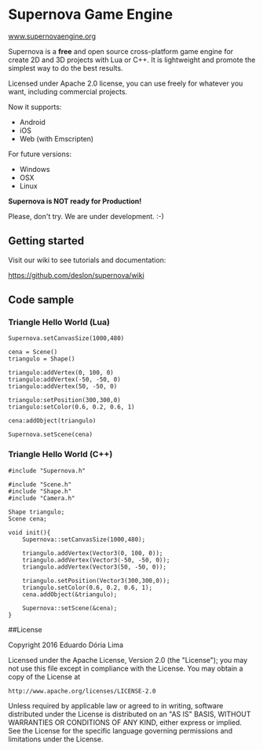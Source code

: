 # Supernova Game Engine

www.supernovaengine.org

Supernova is a **free** and open source cross-platform game engine for create 2D and 3D projects with Lua or C++. It is lightweight and promote the simplest way to do the best results.

Licensed under Apache 2.0 license, you can use freely for whatever you want, including commercial projects.

Now it supports:
  - Android
  - iOS
  - Web (with Emscripten)

For future versions:
  - Windows
  - OSX
  - Linux


**Supernova is NOT ready for Production!**

Please, don't try. We are under development. :-)

## Getting started

Visit our wiki to see tutorials and documentation:

https://github.com/deslon/supernova/wiki

## Code sample
### Triangle Hello World (Lua)
```
Supernova.setCanvasSize(1000,480)

cena = Scene()
triangulo = Shape()

triangulo:addVertex(0, 100, 0)
triangulo:addVertex(-50, -50, 0)
triangulo:addVertex(50, -50, 0)

triangulo:setPosition(300,300,0)
triangulo:setColor(0.6, 0.2, 0.6, 1)

cena:addObject(triangulo)

Supernova.setScene(cena)
```
### Triangle Hello World (C++)

```
#include "Supernova.h"

#include "Scene.h"
#include "Shape.h"
#include "Camera.h"

Shape triangulo;
Scene cena;

void init(){
    Supernova::setCanvasSize(1000,480);
    
    triangulo.addVertex(Vector3(0, 100, 0));
    triangulo.addVertex(Vector3(-50, -50, 0));
    triangulo.addVertex(Vector3(50, -50, 0));
    
    triangulo.setPosition(Vector3(300,300,0));
    triangulo.setColor(0.6, 0.2, 0.6, 1);
    cena.addObject(&triangulo);
  
    Supernova::setScene(&cena);
}
```

##License


Copyright 2016 Eduardo Dória Lima

Licensed under the Apache License, Version 2.0 (the "License");
you may not use this file except in compliance with the License.
You may obtain a copy of the License at

    http://www.apache.org/licenses/LICENSE-2.0

Unless required by applicable law or agreed to in writing, software
distributed under the License is distributed on an "AS IS" BASIS,
WITHOUT WARRANTIES OR CONDITIONS OF ANY KIND, either express or implied.
See the License for the specific language governing permissions and
limitations under the License.
